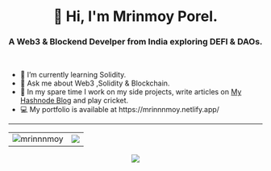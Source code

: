 <h1 align="center">👋 Hi, I'm Mrinmoy Porel.</h1>
<h3 align="center">A Web3 & Blockend Develper from India exploring DEFI & DAOs.</h3>

<br/>

<ul>
  <li>🌱 I’m currently learning Solidity.</li>
  <li>💬 Ask me about Web3 ,Solidity & Blockchain.</li>
  <li>🔭 In my spare time I work on my side projects, write articles on <a href="https://mrinnnmoy.hashnode.dev/">My Hashnode Blog</a> and play cricket.</li>
  <li>💻 My portfolio is available at https://mrinnnmoy.netlify.app/</li>
</ul>

<hr/>

<table>
  <tr>
    <td><img src="https://github-readme-stats.vercel.app/api?username=mrinnnmoy&show_icons=true&locale=en&theme=chartreuse-dark&hide_border=true" alt="mrinnnmoy" /></td>
    <td><img src="https://github-readme-streak-stats.herokuapp.com/?user=mrinnnmoy&theme=chartreuse-dark&hide_border=true&stroke=0000&background=060A0CD" /></td>
  </tr>
</table>

<div align="center">
<p><img src="https://github-readme-stats.vercel.app/api/top-langs?username=mrinnnmoy&show_icons=true&locale=en&layout=compact&theme=chartreuse-dark&hide_border=true" /></p>
  </div>
